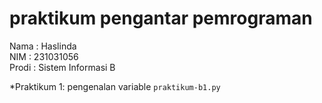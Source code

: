 # praktikum pengantar pemrograman

<div> Nama  : Haslinda </div>
<div> NIM   : 231031056 </div>
<div> Prodi : Sistem Informasi B </div>

*Praktikum 1: pengenalan variable `praktikum-b1.py`
